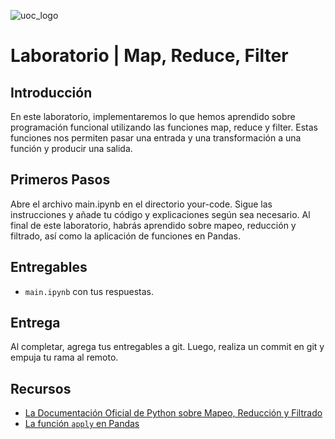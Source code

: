 ![uoc_logo](https://upload.wikimedia.org/wikipedia/commons/thumb/7/79/Logotipo_UOC.svg/480px-Logotipo_UOC.svg.png)

# Laboratorio | Map, Reduce, Filter

## Introducción

En este laboratorio, implementaremos lo que hemos aprendido sobre programación funcional utilizando las funciones map, reduce y filter. Estas funciones nos permiten pasar una entrada y una transformación a una función y producir una salida.

## Primeros Pasos

Abre el archivo main.ipynb en el directorio your-code. Sigue las instrucciones y añade tu código y explicaciones según sea necesario. Al final de este laboratorio, habrás aprendido sobre mapeo, reducción y filtrado, así como la aplicación de funciones en Pandas.

## Entregables

- `main.ipynb` con tus respuestas.

## Entrega

Al completar, agrega tus entregables a git. Luego, realiza un commit en git y empuja tu rama al remoto.

## Recursos

- [La Documentación Oficial de Python sobre Mapeo, Reducción y Filtrado](https://docs.python.org/3/howto/functional.html#built-in-functions)
- [La función `apply` en Pandas](https://pandas.pydata.org/pandas-docs/stable/generated/pandas.DataFrame.apply.html)
